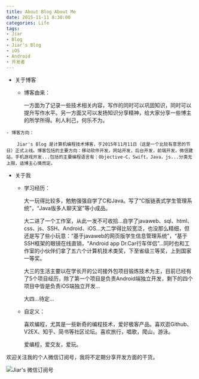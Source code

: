 ```yaml
---
title: About Blog About Me
date: 2015-11-11 8:30:00
categories: Life
tags:
- Jiar
- Blog
- Jiar's Blog
- iOS
- Android
- 开发者
---
```


- 关于博客

	- 博客由来：

		一方面为了记录一些技术相关内容，写作的同时可以巩固知识，同时可以提升写作水平。另一方面又可以发扬知识分享精神，给大家分享一些博主的所学所得。利人利己，何乐不为。

<!--more-->

	- 博客方向：

    	Jiar's Blog 是计算机编程技术博客，于2015年11月11日（这是一个比较有意思的节日）正式上线。博客包括的主要方向：移动软件开发，网站开发，后台开发，前端开发，微信建站，手机游戏开发...包括的主要编程语言有：Objective-C，Swift，Java，js...分类无上限，适博主心情而定。


- 关于我

    - 学习经历：

        大一玩得比较多，勉勉强强自学了C和Java。写了“C版链表式学生管理系统”，“Java版多人聊天室”等小成品。

        大二进了一个工作室，从此一发不可收拾...自学了javaweb、sql、html、css、js、SSH、Android、iOS...大二学得比较宽泛，也没那么精细，但还是写了些小玩意：“基于javaweb的网页版学生信息管理系统”，“基于SSH框架的眼镜在线直销，“Android app Dr.Car行车伴侣”...同时也和工作室的小伙伴们拿了五六个计算机技术类奖，下至省级三等奖，上到国家一等奖。

        大三的生活主要以在学长开的公司接外包项目锻炼技术为主，目前已经有了5个项目经历，除了第一个项目是负责Android端独立开发，剩下的四个项目中皆是负责iOS端独立开发...

        大四...待定...

    - 自定义：
        
        喜欢编程，尤其是一些新奇的编程技术，爱好极客产品。喜欢逛Github、V2EX、知乎、简书等社区论坛。喜欢旅行，唱歌，爬山，游泳。
        
        爱编程，爱交友，爱玩。



欢迎关注我的个人微信订阅号，我将不定期分享开发方面的干货。

![Jiar's 微信订阅号](/images/Dingyuehao.jpg)

